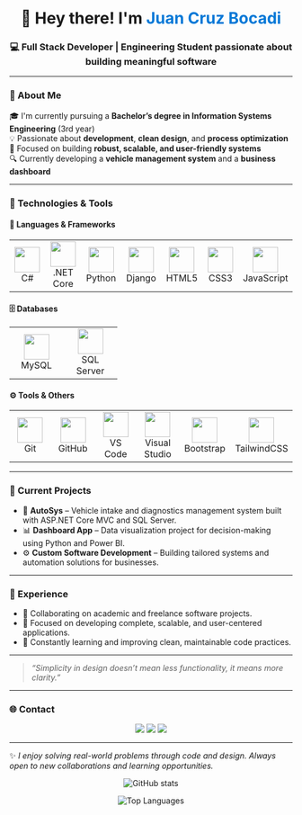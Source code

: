 <!-- Animated header -->
<h1 align="center">👋 Hey there! I'm <span style="color:#0078D7;">Juan Cruz Bocadi</span></h1>
<h3 align="center">💻 Full Stack Developer | Engineering Student passionate about building meaningful software</h3>

---

### 🚀 About Me
🎓 I'm currently pursuing a **Bachelor’s degree in Information Systems Engineering** (3rd year)  
💡 Passionate about **development**, **clean design**, and **process optimization**  
🧠 Focused on building **robust, scalable, and user-friendly systems**  
🔍 Currently developing a **vehicle management system** and a **business dashboard**

---

### 🧰 Technologies & Tools

#### 💠 Languages & Frameworks
<p align="center">
  <table>
    <tr>
      <td align="center" width="80">
        <img src="https://cdn.jsdelivr.net/gh/devicons/devicon/icons/csharp/csharp-original.svg" width="45" height="45"/><br>C#
      </td>
      <td align="center" width="80">
        <img src="https://cdn.jsdelivr.net/gh/devicons/devicon/icons/dotnetcore/dotnetcore-original.svg" width="45" height="45"/><br>.NET Core
      </td>
      <td align="center" width="80">
        <img src="https://cdn.jsdelivr.net/gh/devicons/devicon/icons/python/python-original.svg" width="45" height="45"/><br>Python
      </td>
      <td align="center" width="80">
        <img src="https://cdn.jsdelivr.net/gh/devicons/devicon/icons/django/django-plain.svg" width="45" height="45"/><br>Django
      </td>
      <td align="center" width="80">
        <img src="https://cdn.jsdelivr.net/gh/devicons/devicon/icons/html5/html5-original.svg" width="45" height="45"/><br>HTML5
      </td>
      <td align="center" width="80">
        <img src="https://cdn.jsdelivr.net/gh/devicons/devicon/icons/css3/css3-original.svg" width="45" height="45"/><br>CSS3
      </td>
      <td align="center" width="80">
        <img src="https://cdn.jsdelivr.net/gh/devicons/devicon/icons/javascript/javascript-original.svg" width="45" height="45"/><br>JavaScript
      </td>
    </tr>
  </table>
</p>

#### 🗄️ Databases
<p align="center">
  <table>
    <tr>
      <td align="center" width="80">
        <img src="https://cdn.jsdelivr.net/gh/devicons/devicon/icons/mysql/mysql-original.svg" width="45" height="45"/><br>MySQL
      </td>
      <td align="center" width="80">
        <img src="https://cdn.jsdelivr.net/gh/devicons/devicon/icons/microsoftsqlserver/microsoftsqlserver-plain.svg" width="45" height="45"/><br>SQL Server
      </td>
    </tr>
  </table>
</p>

#### ⚙️ Tools & Others
<p align="center">
  <table>
    <tr>
      <td align="center" width="80">
        <img src="https://cdn.jsdelivr.net/gh/devicons/devicon/icons/git/git-original.svg" width="45" height="45"/><br>Git
      </td>
      <td align="center" width="80">
        <img src="https://cdn.jsdelivr.net/gh/devicons/devicon/icons/github/github-original.svg" width="45" height="45"/><br>GitHub
      </td>
      <td align="center" width="80">
        <img src="https://cdn.jsdelivr.net/gh/devicons/devicon/icons/vscode/vscode-original.svg" width="45" height="45"/><br>VS Code
      </td>
      <td align="center" width="80">
        <img src="https://cdn.jsdelivr.net/gh/devicons/devicon/icons/visualstudio/visualstudio-plain.svg" width="45" height="45"/><br>Visual Studio
      </td>
      <td align="center" width="80">
        <img src="https://cdn.jsdelivr.net/gh/devicons/devicon/icons/bootstrap/bootstrap-original.svg" width="45" height="45"/><br>Bootstrap
      </td>
      <td align="center" width="80">
        <img src="https://skillicons.dev/icons?i=tailwind" width="45" height="45"/><br>TailwindCSS
      </td>
    </tr>
  </table>
</p>

---

### 🧩 Current Projects
- 🚗 **AutoSys** – Vehicle intake and diagnostics management system built with ASP.NET Core MVC and SQL Server.  
- 📊 **Dashboard App** – Data visualization project for decision-making using Python and Power BI.  
- ⚙️ **Custom Software Development** – Building tailored systems and automation solutions for businesses.

---

### 💼 Experience
- 👥 Collaborating on academic and freelance software projects.  
- 🧰 Focused on developing complete, scalable, and user-centered applications.  
- 🚀 Constantly learning and improving clean, maintainable code practices.  

---

> *“Simplicity in design doesn’t mean less functionality, it means more clarity.”*

---

### 🌐 Contact

<p align="center">
  <a href="mailto:juanchruzbocadi@gmail.com"><img src="https://img.shields.io/badge/-Email-D14836?style=for-the-badge&logo=gmail&logoColor=white"></a>
  <a href="https://https://www.linkedin.com/in/juancruzbocadi/"><img src="https://img.shields.io/badge/-LinkedIn-0077B5?style=for-the-badge&logo=linkedin&logoColor=white"></a>
  <a href="https://github.com/JuanBocadi"><img src="https://img.shields.io/badge/-GitHub-181717?style=for-the-badge&logo=github&logoColor=white"></a>
</p>

---

✨ *I enjoy solving real-world problems through code and design. Always open to new collaborations and learning opportunities.*

<p align="center">
  <img src="https://github-readme-stats.vercel.app/api?username=JuanBocadi&show_icons=true&theme=blue_navy" alt="GitHub stats" />
</p>
<p align="center">
  <img src="https://github-readme-stats.vercel.app/api/top-langs/?username=JuanBocadi&layout=compact&theme=blue_navy" alt="Top Languages" />
</p>
